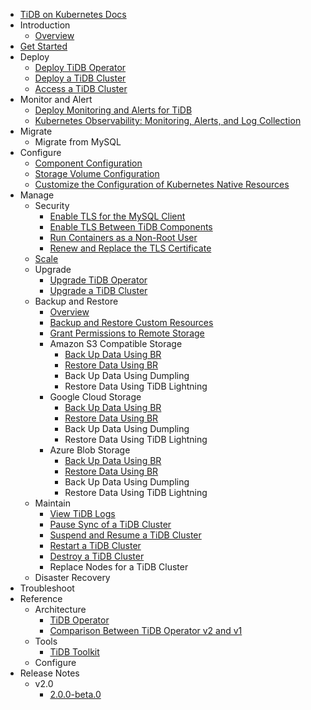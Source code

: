 <!-- markdownlint-disable MD007 -->
<!-- markdownlint-disable MD041 -->

- [TiDB on Kubernetes Docs](https://docs.pingcap.com/tidb-in-kubernetes/dev)
- Introduction
  - [Overview](tidb-operator-overview.md)
- [Get Started](get-started.md)
- Deploy
    - [Deploy TiDB Operator](deploy-tidb-operator.md)
    - [Deploy a TiDB Cluster](deploy-tidb-cluster.md)
    - [Access a TiDB Cluster](access-tidb.md)
- Monitor and Alert
  - [Deploy Monitoring and Alerts for TiDB](monitor-a-tidb-cluster.md)
  - [Kubernetes Observability: Monitoring, Alerts, and Log Collection](kubernetes-observability.md)
- Migrate
    - Migrate from MySQL
- Configure
  - [Component Configuration](component-configuration.md)
  - [Storage Volume Configuration](volume-configuration.md)
  - [Customize the Configuration of Kubernetes Native Resources](overlay.md)
- Manage
    - Security
      - [Enable TLS for the MySQL Client](enable-tls-for-mysql-client.md)
      - [Enable TLS Between TiDB Components](enable-tls-between-components.md)
      - [Run Containers as a Non-Root User](containers-run-as-non-root-user.md)
      - [Renew and Replace the TLS Certificate](renew-tls-certificate.md)
    - [Scale](scale-a-tidb-cluster.md)
    - Upgrade
      - [Upgrade TiDB Operator](upgrade-tidb-operator.md)
      - [Upgrade a TiDB Cluster](upgrade-a-tidb-cluster.md)
    - Backup and Restore
      - [Overview](backup-restore-overview.md)
      - [Backup and Restore Custom Resources](backup-restore-cr.md)
      - [Grant Permissions to Remote Storage](grant-permissions-to-remote-storage.md)
      - Amazon S3 Compatible Storage
        - [Back Up Data Using BR](backup-to-aws-s3-using-br.md)
        - [Restore Data Using BR](restore-from-aws-s3-using-br.md)
        - Back Up Data Using Dumpling
        - Restore Data Using TiDB Lightning
      - Google Cloud Storage
        - [Back Up Data Using BR](backup-to-gcs-using-br.md)
        - [Restore Data Using BR](restore-from-gcs-using-br.md)
        - Back Up Data Using Dumpling
        - Restore Data Using TiDB Lightning
      - Azure Blob Storage
        - [Back Up Data Using BR](backup-to-azblob-using-br.md)
        - [Restore Data Using BR](restore-from-azblob-using-br.md)
        - Back Up Data Using Dumpling
        - Restore Data Using TiDB Lightning
    - Maintain
        - [View TiDB Logs](view-logs.md)
        - [Pause Sync of a TiDB Cluster](pause-sync-of-tidb-cluster.md)
        - [Suspend and Resume a TiDB Cluster](suspend-tidb-cluster.md)
        - [Restart a TiDB Cluster](restart-a-tidb-cluster.md)
        - [Destroy a TiDB Cluster](destroy-a-tidb-cluster.md)
        - Replace Nodes for a TiDB Cluster
    - Disaster Recovery
- Troubleshoot
- Reference
    - Architecture
      - [TiDB Operator](architecture.md)
      - [Comparison Between TiDB Operator v2 and v1](v2-vs-v1.md)
    - Tools
        - [TiDB Toolkit](tidb-toolkit.md)
    - Configure
- Release Notes
  - v2.0
    - [2.0.0-beta.0](releases/release-2.0.0-beta.0.md)
